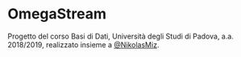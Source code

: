 # OmegaStream
Progetto del corso Basi di Dati, Università degli Studi di Padova, a.a. 2018/2019, realizzato insieme a [@NikolasMiz](https://github.com/NikolasMiz).
